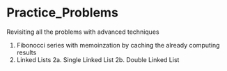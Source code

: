 # Practice_Problems
Revisiting all the problems with advanced techniques
1. Fibonocci series with memoinzation by caching the already computing results
2. Linked Lists
    2a. Single Linked List
    2b. Double Linked List
